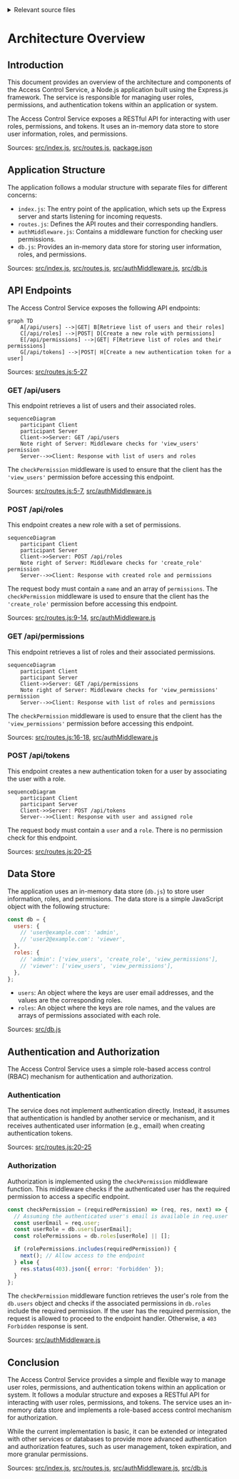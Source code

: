 <details>
<summary>Relevant source files</summary>

The following files were used as context for generating this wiki page:

- [src/index.js](https://github.com/aanickode/access-control-service/blob/main/src/index.js)
- [src/routes.js](https://github.com/aanickode/access-control-service/blob/main/src/routes.js)
- [src/authMiddleware.js](https://github.com/aanickode/access-control-service/blob/main/src/authMiddleware.js)
- [src/db.js](https://github.com/aanickode/access-control-service/blob/main/src/db.js)
- [package.json](https://github.com/aanickode/access-control-service/blob/main/package.json)
</details>

# Architecture Overview

## Introduction

This document provides an overview of the architecture and components of the Access Control Service, a Node.js application built using the Express.js framework. The service is responsible for managing user roles, permissions, and authentication tokens within an application or system.

The Access Control Service exposes a RESTful API for interacting with user roles, permissions, and tokens. It uses an in-memory data store to store user information, roles, and permissions.

Sources: [src/index.js](), [src/routes.js](), [package.json]()

## Application Structure

The application follows a modular structure with separate files for different concerns:

- `index.js`: The entry point of the application, which sets up the Express server and starts listening for incoming requests.
- `routes.js`: Defines the API routes and their corresponding handlers.
- `authMiddleware.js`: Contains a middleware function for checking user permissions.
- `db.js`: Provides an in-memory data store for storing user information, roles, and permissions.

Sources: [src/index.js](), [src/routes.js](), [src/authMiddleware.js](), [src/db.js]()

## API Endpoints

The Access Control Service exposes the following API endpoints:

```mermaid
graph TD
    A[/api/users] -->|GET| B[Retrieve list of users and their roles]
    C[/api/roles] -->|POST| D[Create a new role with permissions]
    E[/api/permissions] -->|GET| F[Retrieve list of roles and their permissions]
    G[/api/tokens] -->|POST| H[Create a new authentication token for a user]
```

Sources: [src/routes.js:5-27]()

### GET /api/users

This endpoint retrieves a list of users and their associated roles.

```mermaid
sequenceDiagram
    participant Client
    participant Server
    Client->>Server: GET /api/users
    Note right of Server: Middleware checks for 'view_users' permission
    Server-->>Client: Response with list of users and roles
```

The `checkPermission` middleware is used to ensure that the client has the `'view_users'` permission before accessing this endpoint.

Sources: [src/routes.js:5-7](), [src/authMiddleware.js]()

### POST /api/roles

This endpoint creates a new role with a set of permissions.

```mermaid
sequenceDiagram
    participant Client
    participant Server
    Client->>Server: POST /api/roles
    Note right of Server: Middleware checks for 'create_role' permission
    Server-->>Client: Response with created role and permissions
```

The request body must contain a `name` and an array of `permissions`. The `checkPermission` middleware is used to ensure that the client has the `'create_role'` permission before accessing this endpoint.

Sources: [src/routes.js:9-14](), [src/authMiddleware.js]()

### GET /api/permissions

This endpoint retrieves a list of roles and their associated permissions.

```mermaid
sequenceDiagram
    participant Client
    participant Server
    Client->>Server: GET /api/permissions
    Note right of Server: Middleware checks for 'view_permissions' permission
    Server-->>Client: Response with list of roles and permissions
```

The `checkPermission` middleware is used to ensure that the client has the `'view_permissions'` permission before accessing this endpoint.

Sources: [src/routes.js:16-18](), [src/authMiddleware.js]()

### POST /api/tokens

This endpoint creates a new authentication token for a user by associating the user with a role.

```mermaid
sequenceDiagram
    participant Client
    participant Server
    Client->>Server: POST /api/tokens
    Server-->>Client: Response with user and assigned role
```

The request body must contain a `user` and a `role`. There is no permission check for this endpoint.

Sources: [src/routes.js:20-25]()

## Data Store

The application uses an in-memory data store (`db.js`) to store user information, roles, and permissions. The data store is a simple JavaScript object with the following structure:

```javascript
const db = {
  users: {
    // 'user@example.com': 'admin',
    // 'user2@example.com': 'viewer',
  },
  roles: {
    // 'admin': ['view_users', 'create_role', 'view_permissions'],
    // 'viewer': ['view_users', 'view_permissions'],
  },
};
```

- `users`: An object where the keys are user email addresses, and the values are the corresponding roles.
- `roles`: An object where the keys are role names, and the values are arrays of permissions associated with each role.

Sources: [src/db.js]()

## Authentication and Authorization

The Access Control Service uses a simple role-based access control (RBAC) mechanism for authentication and authorization.

### Authentication

The service does not implement authentication directly. Instead, it assumes that authentication is handled by another service or mechanism, and it receives authenticated user information (e.g., email) when creating authentication tokens.

Sources: [src/routes.js:20-25]()

### Authorization

Authorization is implemented using the `checkPermission` middleware function. This middleware checks if the authenticated user has the required permission to access a specific endpoint.

```javascript
const checkPermission = (requiredPermission) => (req, res, next) => {
  // Assuming the authenticated user's email is available in req.user
  const userEmail = req.user;
  const userRole = db.users[userEmail];
  const rolePermissions = db.roles[userRole] || [];

  if (rolePermissions.includes(requiredPermission)) {
    next(); // Allow access to the endpoint
  } else {
    res.status(403).json({ error: 'Forbidden' });
  }
};
```

The `checkPermission` middleware function retrieves the user's role from the `db.users` object and checks if the associated permissions in `db.roles` include the required permission. If the user has the required permission, the request is allowed to proceed to the endpoint handler. Otherwise, a `403 Forbidden` response is sent.

Sources: [src/authMiddleware.js]()

## Conclusion

The Access Control Service provides a simple and flexible way to manage user roles, permissions, and authentication tokens within an application or system. It follows a modular structure and exposes a RESTful API for interacting with user roles, permissions, and tokens. The service uses an in-memory data store and implements a role-based access control mechanism for authorization.

While the current implementation is basic, it can be extended or integrated with other services or databases to provide more advanced authentication and authorization features, such as user management, token expiration, and more granular permissions.

Sources: [src/index.js](), [src/routes.js](), [src/authMiddleware.js](), [src/db.js]()